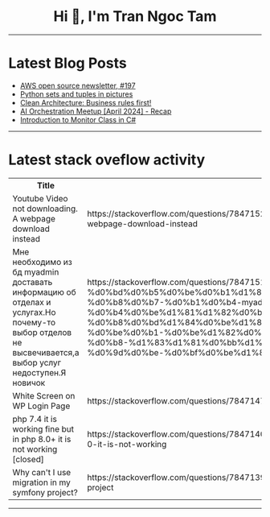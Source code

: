 <h1 align="center">Hi 👋, I'm Tran Ngoc Tam</h1>

---

# Latest Blog Posts 
<!-- BLOG-POST-LIST:START -->
- [AWS open source newsletter, #197](https://dev.to/aws/aws-open-source-newsletter-197-2e2d)
- [Python sets and tuples in pictures](https://dev.to/onumaku_bobby/python-sets-and-tuples-in-pictures-pke)
- [Clean Architecture: Business rules first!](https://dev.to/nlapointe/clean-architecture-business-rules-first-4dlo)
- [AI Orchestration Meetup [April 2024] - Recap](https://dev.to/orkes/ai-orchestration-meetup-april-2024-recap-inb)
- [Introduction to Monitor Class in C#](https://dev.to/rasulhsn/introduction-to-monitor-class-in-c-422)
<!-- BLOG-POST-LIST:END -->

---

# Latest stack oveflow activity
<table>
  <tr><th>Title</th><th>Link</th></tr>
  <!-- STACKOVERFLOW:START --><tr><td>Youtube Video not downloading. A webpage download instead</td><td>https://stackoverflow.com/questions/78471526/youtube-video-not-downloading-a-webpage-download-instead</td></tr><tr><td>Мне необходимо из бд myadmin доставать информацию об отделах и услугах.Но почему-то выбор отделов не высвечивается,а выбор услуг недоступен.Я новичок</td><td>https://stackoverflow.com/questions/78471516/%d0%9c%d0%bd%d0%b5-%d0%bd%d0%b5%d0%be%d0%b1%d1%85%d0%be%d0%b4%d0%b8%d0%bc%d0%be-%d0%b8%d0%b7-%d0%b1%d0%b4-myadmin-%d0%b4%d0%be%d1%81%d1%82%d0%b0%d0%b2%d0%b0%d1%82%d1%8c-%d0%b8%d0%bd%d1%84%d0%be%d1%80%d0%bc%d0%b0%d1%86%d0%b8%d1%8e-%d0%be%d0%b1-%d0%be%d1%82%d0%b4%d0%b5%d0%bb%d0%b0%d1%85-%d0%b8-%d1%83%d1%81%d0%bb%d1%83%d0%b3%d0%b0%d1%85-%d0%9d%d0%be-%d0%bf%d0%be%d1%87%d0%b5%d0%bc%d1%83</td></tr><tr><td>White Screen on WP Login Page</td><td>https://stackoverflow.com/questions/78471478/white-screen-on-wp-login-page</td></tr><tr><td>php 7.4 it is working fine but in php 8.0+ it is not working [closed]</td><td>https://stackoverflow.com/questions/78471406/php-7-4-it-is-working-fine-but-in-php-8-0-it-is-not-working</td></tr><tr><td>Why can&#39;t I use migration in my symfony project?</td><td>https://stackoverflow.com/questions/78471396/why-cant-i-use-migration-in-my-symfony-project</td></tr><!-- STACKOVERFLOW:END -->
</table>

---


